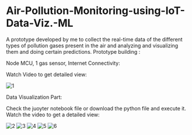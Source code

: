 # Air-Pollution-Monitoring-using-IoT-Data-Viz.-ML
A prototype developed by me to collect the real-time data of the different types of pollution gases present in the air and analyzing and visualizing them and doing certain predictions.
Prototype building :

Node MCU, 1 gas sensor, Internet Connectivity:

Watch Video to get detailed view:

![1](https://user-images.githubusercontent.com/24243687/32483460-27ab6da0-c3c2-11e7-9914-3225305ad568.PNG)


Data Visualization Part:

Check the juoyter notebook file or download the python file and execute it. Watch the video to get a detailed view:


![2](https://user-images.githubusercontent.com/24243687/32483462-28d81c28-c3c2-11e7-902f-7f00cfc5e6c2.PNG)
![3](https://user-images.githubusercontent.com/24243687/32483465-2aa4f47c-c3c2-11e7-9a1f-08381eb6badf.PNG)
![4](https://user-images.githubusercontent.com/24243687/32483467-2bb74680-c3c2-11e7-90ae-d81e7f148cbe.PNG)
![5](https://user-images.githubusercontent.com/24243687/32483468-2c30369e-c3c2-11e7-8419-7cbdf3421558.PNG)
![6](https://user-images.githubusercontent.com/24243687/32483470-2ca4642e-c3c2-11e7-9aaa-c3e00180671f.PNG)

